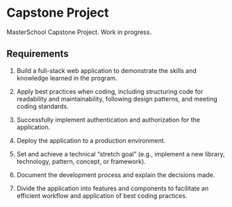 # Capstone Project

MasterSchool Capstone Project. Work in progress.

## Requirements

1. Build a full-stack web application to demonstrate the skills and knowledge learned in the program.

2. Apply best practices when coding, including structuring code for readability and maintainability, following design patterns, and meeting coding standards.

3. Successfully implement authentication and authorization for the application.

4. Deploy the application to a production environment.

5. Set and achieve a technical “stretch goal” (e.g., implement a new library, technology, pattern, concept, or framework).

6. Document the development process and explain the decisions made.

7. Divide the application into features and components to facilitate an efficient workflow and application of best coding practices.

